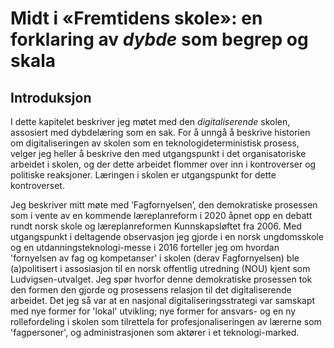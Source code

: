 
# Midt i «Fremtidens skole»: en forklaring av *dybde* som begrep og skala

## Introduksjon

I dette kapitelet beskriver jeg møtet med den *digitaliserende* skolen, assosiert med dybdelæring som en sak. For å unngå å beskrive historien om digitaliseringen av skolen som en teknologideterministisk prosess, velger jeg heller å beskrive den med utgangspunkt i det organisatoriske arbeidet i skolen, og der dette arbeidet flommer over inn i kontroverser og politiske reaksjoner. Læringen i skolen er utgangspunkt for dette kontroverset.

Jeg beskriver mitt møte med ’Fagfornyelsen’, den demokratiske prosessen som i vente av en kommende læreplanreform i 2020 åpnet opp en debatt rundt norsk skole og læreplanreformen Kunnskapsløftet fra 2006. Med utgangspunkt i deltagende observasjon jeg gjorde i en norsk ungdomsskole og en utdanningsteknologi-messe i 2016 forteller jeg om hvordan 'fornyelsen av fag og kompetanser' i skolen (derav Fagfornyelsen) ble (a)politisert i assosiasjon til en norsk offentlig utredning (NOU) kjent som Ludvigsen-utvalget. Jeg spør hvorfor denne demokratiske prosessen tok den formen den gjorde og prosessens relasjon til det digitaliserende arbeidet. Det jeg så var at en nasjonal digitaliseringsstrategi var samskapt med nye former for 'lokal' utvikling; nye former for ansvars- og en ny rollefordeling i skolen som tilrettela for profesjonaliseringen av lærerne som 'fagpersoner', og administrasjonen som aktører i et teknologi-marked.
